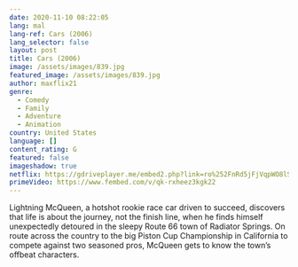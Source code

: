 ```yaml
---
date: 2020-11-10 08:22:05
lang: mal
lang-ref: Cars (2006)
lang_selector: false
layout: post
title: Cars (2006)
image: /assets/images/839.jpg
featured_image: /assets/images/839.jpg
author: maxflix21
genre:
  - Comedy
  - Family
  - Adventure
  - Animation
country: United States
language: []
content_rating: G
featured: false
imageshadow: true
netflix: https://gdriveplayer.me/embed2.php?link=ro%252FnRd5jFjVqpWO8lSIGhAQd4bMckYWDEkEDH6MWlf6%252FzHq4bNTkpHJ%252BINmtI9UdWUQewKkSjiKU640hCrZg%252BAk2UcG44%252FLk5617rP%252B7BO8pmvr8qseYtrzVRdkaXMvc5ukth8Y55KVuRYhkMDD%252BF2j3OeRheCehZPXAbppHqwDiAVhyX2s3uPB6KfDX3tf1A%253D
primeVideo: https://www.fembed.com/v/qk-rxheez3kgk22
---
```

Lightning McQueen, a hotshot rookie race car driven to succeed, discovers that life is about the journey, not the finish line, when he finds himself unexpectedly detoured in the sleepy Route 66 town of Radiator Springs. On route across the country to the big Piston Cup Championship in California to compete against two seasoned pros, McQueen gets to know the town’s offbeat characters.